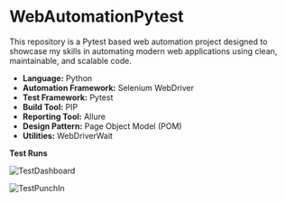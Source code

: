 # WebAutomationPytest
This repository is a Pytest based web automation project designed to showcase my skills in automating modern web applications using clean, maintainable, and scalable code.
- **Language:** Python 
- **Automation Framework:** Selenium WebDriver  
- **Test Framework:** Pytest
- **Build Tool:** PIP 
- **Reporting Tool:** Allure  
- **Design Pattern:** Page Object Model (POM)
- **Utilities:** WebDriverWait

**Test Runs**

![TestDashboard](https://github.com/user-attachments/assets/876d19f9-7519-4877-8f52-c609e5e5f247)

![TestPunchIn](https://github.com/user-attachments/assets/10a0597f-b3c1-4af0-8826-cd0459e9091a)
